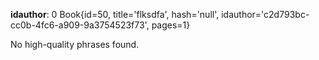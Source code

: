 **idauthor**: 0
Book{id=50, title='flksdfa', hash='null', idauthor='c2d793bc-cc0b-4fc6-a909-9a3754523f73', pages=1}

No high-quality phrases found.

